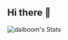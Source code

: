 ## Hi there 👋

![daiboom's Stats](https://github-readme-stats.vercel.app/api?username=daiboom&theme=react&show_icons=true&hide_border=true&count_private=true)
<!--
**daiboom/daiboom** is a ✨ _special_ ✨ repository because its `README.md` (this file) appears on your GitHub profile.

Here are some ideas to get you started:

- 🔭 I’m currently working on ...
- 🌱 I’m currently learning ...
- 👯 I’m looking to collaborate on ...
- 🤔 I’m looking for help with ...
- 💬 Ask me about ...
- 📫 How to reach me: ...
- 😄 Pronouns: ...
- ⚡ Fun fact: ...
-->
